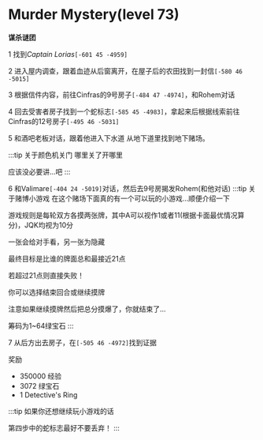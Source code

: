# Murder Mystery(level 73)
**谋杀谜团**

1 找到*Captain Lorias*`[-601 45 -4959]`

2 进入屋内调查，跟着血迹从后窗离开，在屋子后的农田找到一封信`[-580 46 -5015]`

3 根据信件内容，前往Cinfras的9号房子`[-484 47 -4974]`，和Rohem对话

4 回去受害者房子找到一个蛇标志`[-585 45 -4983]`，拿起来后根据线索前往Cinfras的12号房子`[-495 46 -5031]`

5 和酒吧老板对话，跟着他进入下水道 从地下道里找到地下赌场。

:::tip 关于颜色机关门
哪里关了开哪里

应该没必要讲...吧
:::

6 和Valimare`[-404 24 -5019]`对话，然后去9号房揭发Rohem(和他对话)
:::tip 关于赌博小游戏
在这个赌场下面真的有一个可以玩的小游戏...顺便介绍一下

游戏规则是每轮双方各摸两张牌，其中A可以视作1或者11(根据卡面最优情况算分)，JQK均视为10分

一张会给对手看，另一张为隐藏

最终目标是比谁的牌面总和最接近21点

若超过21点则直接失败！

你可以选择结束回合或继续摸牌

注意如果继续摸牌然后把总分摸爆了，你就结束了...

筹码为1~64绿宝石
:::

7 从后方出去房子，在`[-505 46 -4972]`找到证据

奖励
+ 350000 经验
+ 3072 绿宝石
+ 1 Detective's Ring
  
:::tip
如果你还想继续玩小游戏的话

第四步中的蛇标志最好不要丢弃！
:::